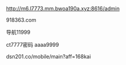 http://m6.l7773.mm.bwoa190a.xyz:8616/admin

918363.com

导航11999

ct7777密码 aaaa9999


dsn201.co/mobile/main?aff=168kai

